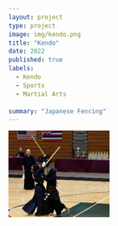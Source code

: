 ```yaml
---
layout: project
type: project
image: img/kendo.png
title: "Kendo"
date: 2022
published: true
labels:
  - Kendo
  - Sports
  - Martial Arts

summary: "Japanese Fencing"
---
```


<img width="200px" src="img/Screenshot_20240123-193229~2.png" class="img-thumbnail">

